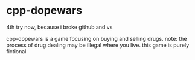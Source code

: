# cpp-dopewars
4th try now, because i broke github and vs

cpp-dopewars is a game focusing on buying and selling drugs.
note: the process of drug dealing may be illegal where you live. this game is purely fictional
